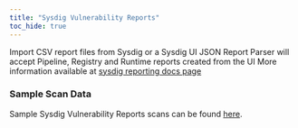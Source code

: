 ```yaml
---
title: "Sysdig Vulnerability Reports"
toc_hide: true
---
```

Import CSV report files from Sysdig or a Sysdig UI JSON Report
Parser will accept Pipeline, Registry and Runtime reports created from the UI
More information available at [sysdig reporting docs page](https://docs.sysdig.com/en/docs/sysdig-secure/vulnerabilities/reporting)

### Sample Scan Data
Sample Sysdig Vulnerability Reports scans can be found [here](https://github.com/DefectDojo/django-DefectDojo/tree/master/unittests/scans/sysdig_reports).
